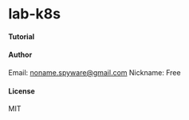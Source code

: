 # lab-k8s

#### Tutorial

#### Author
Email: noname.spyware@gmail.com
Nickname: Free

#### License
MIT
